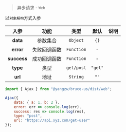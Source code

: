 > 异步请求 - `Web`

以`对象解构`方式入参

入参|功能|类型|默认|说明
:-:|:-:|:-:|:-:|-
**data**|参数集合|`Object`|`{}`
**error**|失败回调函数|`Function`|-
**success**|成功回调函数|`Function`|-
**type**|类型|`get/post`|`"get"`
**url**|地址|`String`|`""`

```js
import { Ajax } from "@yangzw/bruce-us/dist/web";

Ajax({
	data: { a: 1, b: 2 },
	error: err => console.log(err),
	success: res => console.log(res),
	type: "post",
	url: "https://api.xyz.com/get-user"
});
```